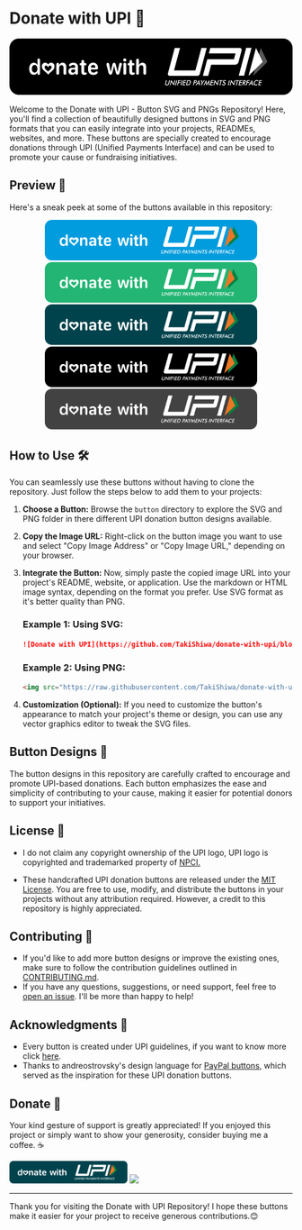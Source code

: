 # Donate with UPI 💸

<p align="center">
  <img src="https://github.com/TakiShiwa/donate-with-upi/blob/main/Button/SVG/UPI-black-02-01.svg" height="100" alt="Donate with UPI" />
</p>

Welcome to the Donate with UPI - Button SVG and PNGs Repository! Here, you'll find a collection of beautifully designed buttons in SVG and PNG formats that you can easily integrate into your projects, READMEs, websites, and more. These buttons are specially created to encourage donations through UPI (Unified Payments Interface) and can be used to promote your cause or fundraising initiatives.

## Preview 👀

Here's a sneak peek at some of the buttons available in this repository:

<p align="center">
  <img src="https://github.com/TakiShiwa/donate-with-upi/blob/main/Button/SVG/UPI-blue-01.svg" height="72" alt="Button Preview" />
  <img src="https://github.com/TakiShiwa/donate-with-upi/blob/main/Button/SVG/UPI-green-01.svg" height="72" alt="Button Preview" />
  <img src="https://github.com/TakiShiwa/donate-with-upi/blob/main/Button/SVG/UPI-teal-01.svg" height="72" alt="Button Preview" />
  <img src="https://github.com/TakiShiwa/donate-with-upi/blob/main/Button/SVG/UPI-black-01.svg" height="72" alt="Button Preview" />
  <img src="https://github.com/TakiShiwa/donate-with-upi/blob/main/Button/SVG/UPI-grey-02-01.svg" height="72" alt="Button Preview" />
</p>

## How to Use 🛠️

You can seamlessly use these buttons without having to clone the repository. Just follow the steps below to add them to your projects:

1. **Choose a Button:** Browse the `button` directory to explore the SVG and PNG folder in there different UPI donation button designs available.

2. **Copy the Image URL:** Right-click on the button image you want to use and select "Copy Image Address" or "Copy Image URL," depending on your browser.

3. **Integrate the Button:** Now, simply paste the copied image URL into your project's README, website, or application. Use the markdown or HTML image syntax, depending on the format you prefer.
Use SVG format as it's better quality than PNG.

   ### Example 1: Using SVG:
   ```markdown
   ![Donate with UPI](https://github.com/TakiShiwa/donate-with-upi/blob/main/Button/SVG/donate_button.svg)
   ```

   ### Example 2: Using PNG:
   ```html
   <img src="https://raw.githubusercontent.com/TakiShiwa/donate-with-upi/main/Button/PNG/donate_button.png" alt="Donate with UPI" />
   ```

5. **Customization (Optional):** If you need to customize the button's appearance to match your project's theme or design, you can use any vector graphics editor to tweak the SVG files.

## Button Designs 🎨

The button designs in this repository are carefully crafted to encourage and promote UPI-based donations. Each button emphasizes the ease and simplicity of contributing to your cause, making it easier for potential donors to support your initiatives.

## License 📝

- I do not claim any copyright ownership of the UPI logo, UPI logo is copyrighted and trademarked property of [NPCI.](https://www.npci.org.in/)

- These handcrafted UPI donation buttons are released under the [MIT License](LICENSE.md). You are free to use, modify, and distribute the buttons in your projects without any attribution required. However, a credit to this repository is highly appreciated.

## Contributing 🤝

- If you'd like to add more button designs or improve the existing ones, make sure to follow the contribution guidelines outlined in [CONTRIBUTING.md](CONTRIBUTING.md).
- If you have any questions, suggestions, or need support, feel free to [open an issue](https://github.com/TakiShiwa/donate-with-upi/issues). I'll be more than happy to help!

## Acknowledgments 🙏

- Every button is created under UPI guidelines, if you want to know more click [here](https://www.bhimupi.org.in/sites/default/files/BHIM%20UPI%20Guidelines.pdf).
- Thanks to andreostrovsky's design language for [PayPal buttons](https://github.com/andreostrovsky/donate-with-paypal/tree/master), which served as the inspiration for these UPI donation buttons.

## Donate 💖

Your kind gesture of support is greatly appreciated! If you enjoyed this project or simply want to show your generosity, consider buying me a coffee. ☕

<a href="https://github.com/TakiShiwa/Themes/assets/137756384/02a87419-84ec-4ea8-a910-20f92e19259a"><img src="https://github.com/TakiShiwa/donate-with-upi/blob/main/Button/SVG/UPI-teal-01.svg" height="40"></a>
<a href="https://www.paypal.me/TakiShiwa"><img src="https://github.com/andreostrovsky/donate-with-paypal/blob/master/blue.svg" height="40"></a>

---

Thank you for visiting the Donate with UPI Repository! I hope these buttons make it easier for your project to receive generous contributions.😊

